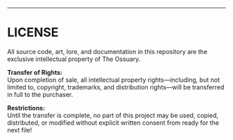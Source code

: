 ---

# LICENSE

All source code, art, lore, and documentation in this repository are the exclusive intellectual property of The Ossuary.

**Transfer of Rights:**  
Upon completion of sale, all intellectual property rights—including, but not limited to, copyright, trademarks, and distribution rights—will be transferred in full to the purchaser.

**Restrictions:**  
Until the transfer is complete, no part of this project may be used, copied, distributed, or modified without explicit written consent from ready for the next file!